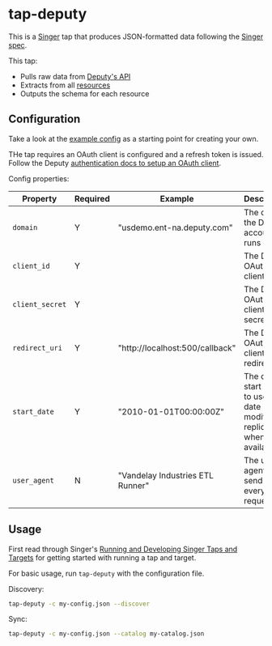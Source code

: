 # tap-deputy

This is a [Singer](https://singer.io) tap that produces JSON-formatted data following the [Singer spec](https://github.com/singer-io/getting-started/blob/master/SPEC.md).

This tap:

- Pulls raw data from [Deputy's API](https://www.deputy.com/api-doc/API/Getting_Started)
- Extracts from all [resources](https://www.deputy.com/api-doc/Resources)
- Outputs the schema for each resource

## Configuration

Take a look at the [example config](example.config.json) as a starting point for creating your own.

THe tap requires an OAuth client is configured and a refresh token is issued. Follow the Deputy [authentication docs to setup an OAuth client](https://www.deputy.com/api-doc/API/Authentication).

Config properties:

| Property | Required | Example | Description |
| -------- | -------- | ------- | ----------- |
| `domain` | Y | "usdemo.ent-na.deputy.com" | The domain the Deputy account runs on. |
| `client_id` | Y | | The Deputy OAuth client ID |
| `client_secret` | Y | | The Deputy OAuth client secret |
| `redirect_uri` | Y | "http://localhost:500/callback" | The Deputy OAuth client redirect URI |
| `start_date` | Y | "2010-01-01T00:00:00Z" | The default start date to use for date modified replication, when available. |
| `user_agent` | N | "Vandelay Industries ETL Runner" | The user agent to send on every request. |


## Usage

First read through Singer's [Running and Developing Singer Taps and Targets](https://github.com/singer-io/getting-started/blob/master/docs/RUNNING_AND_DEVELOPING.md#running-and-developing-singer-taps-and-targets) for getting started with running a tap and target.

For basic usage, run `tap-deputy` with the configuration file.

Discovery:

```sh
tap-deputy -c my-config.json --discover
```

Sync:

```sh
tap-deputy -c my-config.json --catalog my-catalog.json
```
